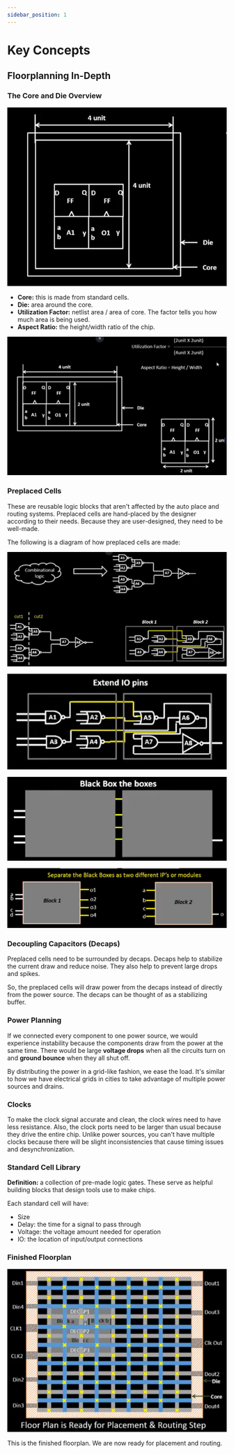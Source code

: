 ```yaml
---
sidebar_position: 1
---
```


# Key Concepts

## Floorplanning In-Depth

### The Core and Die Overview

![Core and die diagram](./Key-Concepts-Images/core-and-die.png)

* **Core:** this is made from standard cells.
* **Die:** area around the core.
* **Utilization Factor:** netlist area / area of core. The factor tells you how much area is being used.
* **Aspect Ratio:** the height/width ratio of the chip.

![Utilization factor and aspect ratio diagram](./Key-Concepts-Images/utilization-and-aspect.png)

### Preplaced Cells

These are reusable logic blocks that aren't affected by the auto place and routing systems. Preplaced cells are hand-placed by the designer according to their needs. Because they are user-designed, they need to be well-made.

The following is a diagram of how preplaced cells are made:

![Preplaced cells step 1](./Key-Concepts-Images/preplaced-1.png)

![Preplaced cells step 2](./Key-Concepts-Images/preplaced-2.png)

![Preplaced cells step 3](./Key-Concepts-Images/preplaced-3.png)

![Preplaced cells step 4](./Key-Concepts-Images/preplaced-4.png)

### Decoupling Capacitors (Decaps)

Preplaced cells need to be surrounded by decaps. Decaps help to stabilize the current draw and reduce noise. They also help to prevent large drops and spikes.

So, the preplaced cells will draw power from the decaps instead of directly from the power source. The decaps can be thought of as a stabilizing buffer.

### Power Planning

If we connected every component to one power source, we would experience instability because the components draw from the power at the same time. There would be large **voltage drops** when all the circuits turn on and **ground bounce** when they all shut off.

By distributing the power in a grid-like fashion, we ease the load. It's similar to how we have electrical grids in cities to take advantage of multiple power sources and drains.

### Clocks

To make the clock signal accurate and clean, the clock wires need to have less resistance. Also, the clock ports need to be larger than usual because they drive the entire chip. Unlike power sources, you can't have multiple clocks because there will be slight inconsistencies that cause timing issues and desynchronization.

### Standard Cell Library

**Definition:** a collection of pre-made logic gates. These serve as helpful building blocks that design tools use to make chips.

Each standard cell will have:

* Size
* Delay: the time for a signal to pass through
* Voltage: the voltage amount needed for operation
* IO: the location of input/output connections

### Finished Floorplan

![Finished floorplan](./Key-Concepts-Images/finished-floorplan.png)

This is the finished floorplan. We are now ready for placement and routing.
